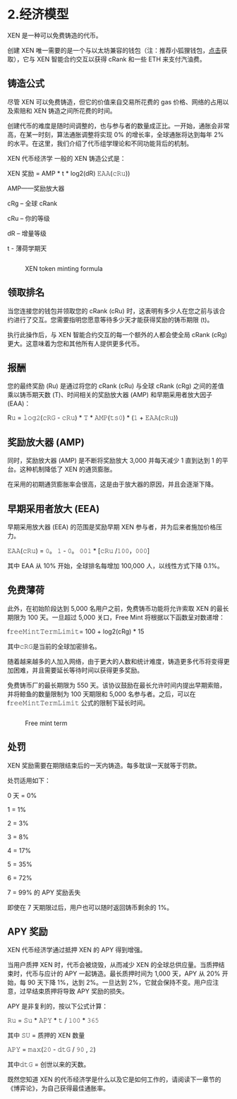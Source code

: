 # 2.经济模型

XEN 是一种可以免费铸造的代币。

创建 XEN 唯一需要的是一个与以太坊兼容的钱包（注：推荐小狐狸钱包，[点击](https://dayu2.gitbook.io/rich123/)获取），它与 XEN 智能合约交互以获得 cRank 和一些 ETH 来支付汽油费。

## 铸造公式 <a href="#zhu-zao-gong-shi" id="zhu-zao-gong-shi"></a>

尽管 XEN 可以免费铸造，但它的价值来自交易所花费的 gas 价格、网络的占用以及索赔和 XEN 铸造之间所花费的时间。

创建代币的难度是随时间调整的，也与参与者的数量成正比。一开始，通胀会非常高，在某一时刻，算法通胀调整将实现 0% 的增长率，全球通胀将达到每年 2% 的水平。在这里，我们介绍了代币组学理论和不同功能背后的机制。

XEN 代币经济学 一般的 XEN 铸造公式是：

XEN 奖励 = AMP \* t \* log2(dR) 𝙴𝙰𝙰(𝚌𝚁𝚞))

AMP——奖励放大器

cRg – 全球 cRank

cRu – 你的等级

dR – 增量等级

t - 薄荷学期天

<figure><img src="https://btcdayu.gitbook.io/~gitbook/image?url=https:%2F%2F1896207398-files.gitbook.io%2F%7E%2Ffiles%2Fv0%2Fb%2Fgitbook-x-prod.appspot.com%2Fo%2Fspaces%252FkndOd8yXPMu5IiCOU8TW%252Fuploads%252FyKWTnwMAmVfNNSRdjtEB%252Fimage.png%3Falt=media%26token=b5ea7596-f1b4-4e4b-a89a-b9cac647d280&#x26;width=768&#x26;dpr=4&#x26;quality=100&#x26;sign=5830f352bb22309c975920d40c478a1366222b6e1e3ce72ebf2ec2d7c84e85ad" alt=""><figcaption><p>XEN token minting formula</p></figcaption></figure>

## 领取排名 <a href="#ling-qu-pai-ming" id="ling-qu-pai-ming"></a>

当您连接您的钱包并领取您的 cRank (cRu) 时，这表明有多少人在您之前与该合约进行了交互。您需要指明您愿意等待多少天才能获得奖励的铸币期限 (t)。

执行此操作后，与 XEN 智能合约交互的每一个额外的人都会使全局 cRank (cRg) 更大。这意味着为您和其他所有人提供更多代币。

## 报酬 <a href="#bao-chou" id="bao-chou"></a>

您的最终奖励 (Ru) 是通过将您的 cRank (cRu) 与全球 cRank (cRg) 之间的差值乘以铸币期天数 (T)、时间相关的奖励放大器 (AMP) 和早期采用者放大因子 (EAA)：

R𝚞 = 𝚕𝚘𝚐𝟸(𝚌𝚁𝙶 - 𝚌𝚁𝚞) \* 𝚃 \* 𝙰𝙼𝙿(𝚝𝚜𝟶) \* (𝟷 + 𝙴𝙰𝙰(𝚌𝚁𝚞))

## 奖励放大器 (AMP) <a href="#jiang-li-fang-da-qi-amp" id="jiang-li-fang-da-qi-amp"></a>

同时，奖励放大器 (AMP) 是不断将奖励放大 3,000 并每天减少 1 直到达到 1 的平台。这种机制降低了 XEN 的通货膨胀。

在采用的初期通货膨胀率会很高，这是由于放大器的原因，并且会逐渐下降。

## 早期采用者放大 (EEA) <a href="#zao-qi-cai-yong-zhe-fang-da-eea" id="zao-qi-cai-yong-zhe-fang-da-eea"></a>

早期采用放大器 (EEA) 的范围是奖励早期 XEN 参与者，并为后来者施加价格压力。

𝙴𝙰𝙰(𝚌𝚁𝚞) = 𝟶。 𝟷 - 𝟶。 𝟶𝟶𝟷 \* \[𝚌𝚁𝚞 /𝟷𝟶𝟶，𝟶𝟶𝟶]

其中 EAA 从 10% 开始，全球排名每增加 100,000 人，以线性方式下降 0.1%。

## 免费薄荷 <a href="#mian-fei-bao-he" id="mian-fei-bao-he"></a>

此外，在初始阶段达到 5,000 名用户之前，免费铸币功能将允许索取 XEN 的最长期限为 100 天。一旦超过 5,000 关口，Free Mint 将根据以下函数呈对数递增：

f𝚛𝚎𝚎𝙼𝚒𝚗𝚝𝚃𝚎𝚛𝚖𝙻𝚒𝚖𝚒𝚝= 100 + log2(cRg) \* 15

其中𝚌𝚁𝙶是当前的全球加密排名。

随着越来越多的人加入网络，由于更大的人数和统计难度，铸造更多代币将变得更加困难，并且需要延长等待时间以获得更多奖励。

免费铸币厂的最长期限为 550 天。该协议鼓励在最长允许时间内提出早期索赔，并将鲸鱼的数量限制为 100 天期限和 5,000 名参与者。之后，可以在 f𝚛𝚎𝚎𝙼𝚒𝚗𝚝𝚃𝚎𝚛𝚖𝙻𝚒𝚖𝚒𝚝 公式的限制下延长时间。

<figure><img src="https://btcdayu.gitbook.io/~gitbook/image?url=https:%2F%2F1896207398-files.gitbook.io%2F%7E%2Ffiles%2Fv0%2Fb%2Fgitbook-x-prod.appspot.com%2Fo%2Fspaces%252FkndOd8yXPMu5IiCOU8TW%252Fuploads%252F2SjHmQdp4H3ANjQGbsh0%252Fimage.png%3Falt=media%26token=57f5012a-64a1-4b4b-8570-e2a4d9c597a7&#x26;width=768&#x26;dpr=4&#x26;quality=100&#x26;sign=59d3f91952dacfa4bd79ebeadfb8b001cd1d46756c5692d542dba35033ca91b3" alt=""><figcaption><p>Free mint term</p></figcaption></figure>

## 处罚 <a href="#chu-fa" id="chu-fa"></a>

XEN 奖励需要在期限结束后的一天内铸造。每多耽误一天就等于罚款。

处罚适用如下：

0 天 = 0%

1 = 1%

2 = 3%

3 = 8%

4 = 17%

5 = 35%

6 = 72%

7 = 99% 的 APY 奖励丢失

即使在 7 天期限过后，用户也可以随时返回铸币剩余的 1%。

## APY 奖励 <a href="#apy-jiang-li" id="apy-jiang-li"></a>

XEN 代币经济学通过抵押 XEN 的 APY 得到增强。

当用户质押 XEN 时，代币会被烧毁，从而减少 XEN 的全球总供应量。当质押结束时，代币与应计的 APY 一起铸造。最长质押时间为 1,000 天，APY 从 20% 开始，每 90 天下降 1%，达到 2%。一旦达到 2%，它就会保持不变。用户应注意，过早结束质押将导致 APY 奖励的损失。

APY 是非复利的，按以下公式计算：

𝚁𝚞 = 𝚂𝚞 \* 𝙰𝙿𝚈 \* 𝚝 / 𝟷𝟶𝟶 \* 𝟹𝟼𝟻

其中 𝚂𝚄 = 质押的 XEN 数量

𝙰𝙿𝚈 = 𝚖𝚊𝚡(𝟸𝟶 - 𝚍𝚝𝙶 / 𝟿𝟶 , 𝟸)

其中𝚍𝚝𝙶 = 创世以来的天数。

既然您知道 XEN 的代币经济学是什么以及它是如何工作的，请阅读下一章节的《博弈论》，为自己获得最佳通胀率。
